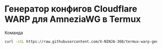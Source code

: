 # Генератор конфигов Cloudflare WARP для AmneziaWG в Termux
Команда
```bash
curl -sSL https://raw.githubusercontent.com/X-NINJA-360/termux-warp-generator/main/warp_generator_termux.sh | bash
```
